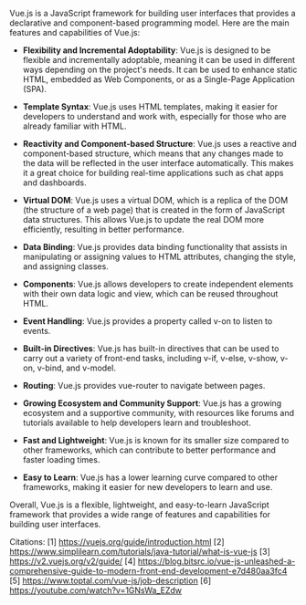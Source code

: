 Vue.js is a JavaScript framework for building user interfaces that provides a declarative and component-based programming model. Here are the main features and capabilities of Vue.js:  

- **Flexibility and Incremental Adoptability**: Vue.js is designed to be flexible and incrementally adoptable, meaning it can be used in different ways depending on the project's needs. It can be used to enhance static HTML, embedded as Web Components, or as a Single-Page Application (SPA).

- **Template Syntax**: Vue.js uses HTML templates, making it easier for developers to understand and work with, especially for those who are already familiar with HTML.

- **Reactivity and Component-based Structure**: Vue.js uses a reactive and component-based structure, which means that any changes made to the data will be reflected in the user interface automatically. This makes it a great choice for building real-time applications such as chat apps and dashboards.

- **Virtual DOM**: Vue.js uses a virtual DOM, which is a replica of the DOM (the structure of a web page) that is created in the form of JavaScript data structures. This allows Vue.js to update the real DOM more efficiently, resulting in better performance.

- **Data Binding**: Vue.js provides data binding functionality that assists in manipulating or assigning values to HTML attributes, changing the style, and assigning classes.

- **Components**: Vue.js allows developers to create independent elements with their own data logic and view, which can be reused throughout HTML.

- **Event Handling**: Vue.js provides a property called v-on to listen to events.

- **Built-in Directives**: Vue.js has built-in directives that can be used to carry out a variety of front-end tasks, including v-if, v-else, v-show, v-on, v-bind, and v-model.

- **Routing**: Vue.js provides vue-router to navigate between pages.

- **Growing Ecosystem and Community Support**: Vue.js has a growing ecosystem and a supportive community, with resources like forums and tutorials available to help developers learn and troubleshoot.

- **Fast and Lightweight**: Vue.js is known for its smaller size compared to other frameworks, which can contribute to better performance and faster loading times.

- **Easy to Learn**: Vue.js has a lower learning curve compared to other frameworks, making it easier for new developers to learn and use.

Overall, Vue.js is a flexible, lightweight, and easy-to-learn JavaScript framework that provides a wide range of features and capabilities for building user interfaces.

Citations:
[1] https://vuejs.org/guide/introduction.html
[2] https://www.simplilearn.com/tutorials/java-tutorial/what-is-vue-js
[3] https://v2.vuejs.org/v2/guide/
[4] https://blog.bitsrc.io/vue-js-unleashed-a-comprehensive-guide-to-modern-front-end-development-e7d480aa3fc4
[5] https://www.toptal.com/vue-js/job-description
[6] https://youtube.com/watch?v=1GNsWa_EZdw
